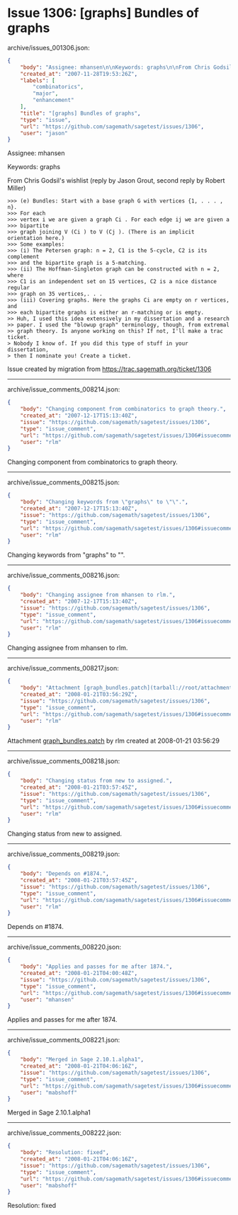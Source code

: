 # Issue 1306: [graphs] Bundles of graphs

archive/issues_001306.json:
```json
{
    "body": "Assignee: mhansen\n\nKeywords: graphs\n\nFrom Chris Godsil's wishlist (reply by Jason Grout, second reply by Robert Miller)\n\n\n```\n>>> (e) Bundles: Start with a base graph G with vertices {1, . . . , n}.\n>>> For each\n>>> vertex i we are given a graph Ci . For each edge ij we are given a\n>>> bipartite\n>>> graph joining V (Ci ) to V (Cj ). (There is an implicit orientation here.)\n>>> Some examples:\n>>> (i) The Petersen graph: n = 2, C1 is the 5-cycle, C2 is its complement\n>>> and the bipartite graph is a 5-matching.\n>>> (ii) The Hoffman-Singleton graph can be constructed with n = 2, where\n>>> C1 is an independent set on 15 vertices, C2 is a nice distance regular\n>>> graph on 35 vertices,. . .\n>>> (iii) Covering graphs. Here the graphs Ci are empty on r vertices, and\n>>> each bipartite graphs is either an r-matching or is empty.\n>> Huh, I used this idea extensively in my dissertation and a research\n>> paper. I used the \"blowup graph\" terminology, though, from extremal\n>> graph theory. Is anyone working on this? If not, I'll make a trac ticket.\n> Nobody I know of. If you did this type of stuff in your dissertation,\n> then I nominate you! Create a ticket.\n```\n\n\nIssue created by migration from https://trac.sagemath.org/ticket/1306\n\n",
    "created_at": "2007-11-28T19:53:26Z",
    "labels": [
        "combinatorics",
        "major",
        "enhancement"
    ],
    "title": "[graphs] Bundles of graphs",
    "type": "issue",
    "url": "https://github.com/sagemath/sagetest/issues/1306",
    "user": "jason"
}
```
Assignee: mhansen

Keywords: graphs

From Chris Godsil's wishlist (reply by Jason Grout, second reply by Robert Miller)


```
>>> (e) Bundles: Start with a base graph G with vertices {1, . . . , n}.
>>> For each
>>> vertex i we are given a graph Ci . For each edge ij we are given a
>>> bipartite
>>> graph joining V (Ci ) to V (Cj ). (There is an implicit orientation here.)
>>> Some examples:
>>> (i) The Petersen graph: n = 2, C1 is the 5-cycle, C2 is its complement
>>> and the bipartite graph is a 5-matching.
>>> (ii) The Hoffman-Singleton graph can be constructed with n = 2, where
>>> C1 is an independent set on 15 vertices, C2 is a nice distance regular
>>> graph on 35 vertices,. . .
>>> (iii) Covering graphs. Here the graphs Ci are empty on r vertices, and
>>> each bipartite graphs is either an r-matching or is empty.
>> Huh, I used this idea extensively in my dissertation and a research
>> paper. I used the "blowup graph" terminology, though, from extremal
>> graph theory. Is anyone working on this? If not, I'll make a trac ticket.
> Nobody I know of. If you did this type of stuff in your dissertation,
> then I nominate you! Create a ticket.
```


Issue created by migration from https://trac.sagemath.org/ticket/1306





---

archive/issue_comments_008214.json:
```json
{
    "body": "Changing component from combinatorics to graph theory.",
    "created_at": "2007-12-17T15:13:40Z",
    "issue": "https://github.com/sagemath/sagetest/issues/1306",
    "type": "issue_comment",
    "url": "https://github.com/sagemath/sagetest/issues/1306#issuecomment-8214",
    "user": "rlm"
}
```

Changing component from combinatorics to graph theory.



---

archive/issue_comments_008215.json:
```json
{
    "body": "Changing keywords from \"graphs\" to \"\".",
    "created_at": "2007-12-17T15:13:40Z",
    "issue": "https://github.com/sagemath/sagetest/issues/1306",
    "type": "issue_comment",
    "url": "https://github.com/sagemath/sagetest/issues/1306#issuecomment-8215",
    "user": "rlm"
}
```

Changing keywords from "graphs" to "".



---

archive/issue_comments_008216.json:
```json
{
    "body": "Changing assignee from mhansen to rlm.",
    "created_at": "2007-12-17T15:13:40Z",
    "issue": "https://github.com/sagemath/sagetest/issues/1306",
    "type": "issue_comment",
    "url": "https://github.com/sagemath/sagetest/issues/1306#issuecomment-8216",
    "user": "rlm"
}
```

Changing assignee from mhansen to rlm.



---

archive/issue_comments_008217.json:
```json
{
    "body": "Attachment [graph_bundles.patch](tarball://root/attachments/some-uuid/ticket1306/graph_bundles.patch) by rlm created at 2008-01-21 03:56:29",
    "created_at": "2008-01-21T03:56:29Z",
    "issue": "https://github.com/sagemath/sagetest/issues/1306",
    "type": "issue_comment",
    "url": "https://github.com/sagemath/sagetest/issues/1306#issuecomment-8217",
    "user": "rlm"
}
```

Attachment [graph_bundles.patch](tarball://root/attachments/some-uuid/ticket1306/graph_bundles.patch) by rlm created at 2008-01-21 03:56:29



---

archive/issue_comments_008218.json:
```json
{
    "body": "Changing status from new to assigned.",
    "created_at": "2008-01-21T03:57:45Z",
    "issue": "https://github.com/sagemath/sagetest/issues/1306",
    "type": "issue_comment",
    "url": "https://github.com/sagemath/sagetest/issues/1306#issuecomment-8218",
    "user": "rlm"
}
```

Changing status from new to assigned.



---

archive/issue_comments_008219.json:
```json
{
    "body": "Depends on #1874.",
    "created_at": "2008-01-21T03:57:45Z",
    "issue": "https://github.com/sagemath/sagetest/issues/1306",
    "type": "issue_comment",
    "url": "https://github.com/sagemath/sagetest/issues/1306#issuecomment-8219",
    "user": "rlm"
}
```

Depends on #1874.



---

archive/issue_comments_008220.json:
```json
{
    "body": "Applies and passes for me after 1874.",
    "created_at": "2008-01-21T04:00:48Z",
    "issue": "https://github.com/sagemath/sagetest/issues/1306",
    "type": "issue_comment",
    "url": "https://github.com/sagemath/sagetest/issues/1306#issuecomment-8220",
    "user": "mhansen"
}
```

Applies and passes for me after 1874.



---

archive/issue_comments_008221.json:
```json
{
    "body": "Merged in Sage 2.10.1.alpha1",
    "created_at": "2008-01-21T04:06:16Z",
    "issue": "https://github.com/sagemath/sagetest/issues/1306",
    "type": "issue_comment",
    "url": "https://github.com/sagemath/sagetest/issues/1306#issuecomment-8221",
    "user": "mabshoff"
}
```

Merged in Sage 2.10.1.alpha1



---

archive/issue_comments_008222.json:
```json
{
    "body": "Resolution: fixed",
    "created_at": "2008-01-21T04:06:16Z",
    "issue": "https://github.com/sagemath/sagetest/issues/1306",
    "type": "issue_comment",
    "url": "https://github.com/sagemath/sagetest/issues/1306#issuecomment-8222",
    "user": "mabshoff"
}
```

Resolution: fixed
